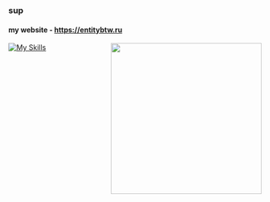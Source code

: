 ###
###
### sup
#### my website - https://entitybtw.ru

[![My Skills](https://skillicons.dev/icons?i=py,html,css,linux,ps,ae)](https://entitybtw.ru)
    <a href="https://limppumpo.entitybtw.ru">
        <img src="https://i.imgur.com/90S5TXZ.png" width="300" align="right" />
    </a>
